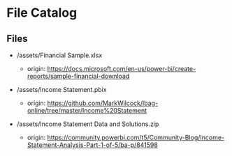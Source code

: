 # File Catalog

## Files
  * /assets/Financial Sample.xlsx
    * origin: https://docs.microsoft.com/en-us/power-bi/create-reports/sample-financial-download

  * /assets/Income Statement.pbix
    * origin: https://github.com/MarkWilcock/lbag-online/tree/master/Income%20Statement

* /assets/Income Statement Data and Solutions.zip
  * origin: https://community.powerbi.com/t5/Community-Blog/Income-Statement-Analysis-Part-1-of-5/ba-p/841598